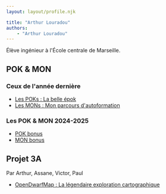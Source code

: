 ```yaml
---
layout: layout/profile.njk

title: "Arthur Louradou"
authors:
    - "Arthur Louradou"
---
```


Élève ingénieur à l'École centrale de Marseille. 

## POK & MON

### Ceux de l'année dernière

* [Les POKs : La belle épok](../../2023-2024/Louradou-Arthur/pok)
* [Les MONs : Mon parcours d'autoformation](../../2023-2024/Louradou-Arthur/mon)

### Les POK & MON 2024-2025

* [POK bonus](./pok)
* [MON bonus](./mon)

## Projet 3A

Par Arthur, Assane, Victor, Paul

* [OpenDwarfMap : La légendaire exploration cartographique](../../../projets/2023-2024/OpenDwarfMap/)
